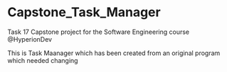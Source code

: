 # Capstone_Task_Manager
Task 17 Capstone project for the Software Engineering course @HyperionDev

This is Task Maanager which has been created from an original program which needed changing 
